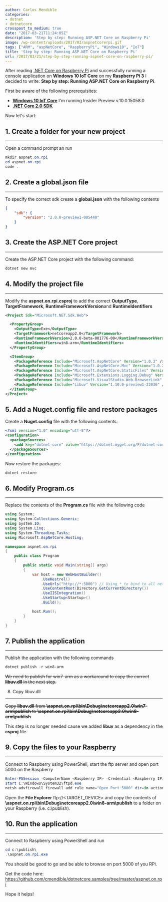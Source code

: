```yaml
---
author: Carlos Mendible
categories:
- dotnet
- dotnetcore
crosspost_to_medium: true
date: "2017-03-21T11:24:05Z"
description: 'Step by step: Running ASP.NET Core on Raspberry Pi'
image: /wp-content/uploads/2017/03/aspnetcorerpi.gif
tags: ["ARM", "aspNetCore", "RaspberryPi", "Windows10", "IoT"]
title: 'Step by step: Running ASP.NET Core on Raspberry Pi'
url: /2017/03/21/step-by-step-running-aspnet-core-on-raspberry-pi/
---
```

After reading <a href="https://github.com/dotnet/core/blob/master/samples/RaspberryPiInstructions.md" target="_blank">.NET Core on Raspberry Pi</a> and successfully running a console application on **Windows 10 IoT Core** on my **Raspberry Pi 3** I decided to write: **Step by step: Running ASP.NET Core on Raspberry Pi**.

First be aware of the following prerequisites:

  * **<a href="https://developer.microsoft.com/en-us/windows/iot/GetStarted" target="_blank">Windows 10 IoT Core</a>** I'm running Insider Preview v.10.0.15058.0
  * **<a href="https://github.com/dotnet/cli/tree/master" target="_blank">.NET Core 2.0 SDK</a>**

Now let's start:

## 1. Create a folder for your new project
---
Open a command prompt an run 
    
``` powershell
mkdir aspnet.on.rpi
cd aspnet.on.rpi
code .
```

## 2. Create a global.json file
---
To specify the correct sdk create a **global.json** with the following contents 
    
``` json
{
    "sdk": {
        "version": "2.0.0-preview1-005448"
    }
}
```

## 3. Create the ASP.NET Core project
---
Create the ASP.NET Core project with the following command:
    
``` powershell
dotnet new mvc
```

## 4. Modify the project file
---
Modify the **aspnet.on.rpi.csproj** to add the correct **OutputType**, **TargetFramework**, **RuntimeFrameworkVersion**and **RuntimeIdentifiers**
    
``` xml
<Project Sdk="Microsoft.NET.Sdk.Web">

  <PropertyGroup>
    <OutputType>Exe</OutputType>
    <TargetFramework>netcoreapp2.0</TargetFramework>
    <RuntimeFrameworkVersion>2.0.0-beta-001776-00</RuntimeFrameworkVersion>
    <RuntimeIdentifiers>win8-arm</RuntimeIdentifiers>
  </PropertyGroup>

  <ItemGroup>
    <PackageReference Include="Microsoft.AspNetCore" Version="1.0.3" />
    <PackageReference Include="Microsoft.AspNetCore.Mvc" Version="1.0.2" />
    <PackageReference Include="Microsoft.AspNetCore.StaticFiles" Version="1.0.1" />
    <PackageReference Include="Microsoft.Extensions.Logging.Debug" Version="1.0.1" />
    <PackageReference Include="Microsoft.VisualStudio.Web.BrowserLink" Version="1.0.1" />
    <PackageReference Include="Libuv" Version="1.10.0-preview1-22036" />
  </ItemGroup>
</Project>
```

## 5. Add a Nuget.config file and restore packages
Create a **Nuget.config** file with the following contents:
    
``` xml
<?xml version="1.0" encoding="utf-8"?>
<configuration>
  <packageSources>
    <add key="dotnet-core" value="https://dotnet.myget.org/F/dotnet-core/api/v3/index.json" />
  </packageSources>
</configuration>
```
    
Now restore the packages:
    
``` powershell
dotnet restore
```

## 6. Modify Program.cs
---
Replace the contents of the **Program.cs** file with the following code 
    
``` csharp
using System;
using System.Collections.Generic;
using System.IO;
using System.Linq;
using System.Threading.Tasks;
using Microsoft.AspNetCore.Hosting;

namespace aspnet.on.rpi
{
    public class Program
    {
        public static void Main(string[] args)
        {
            var host = new WebHostBuilder()
                .UseKestrel()
                .UseUrls("http://*:5000") // Using * to bind to all network interfaces
                .UseContentRoot(Directory.GetCurrentDirectory())
                .UseIISIntegration()
                .UseStartup<Startup>()
                .Build();

            host.Run();
        }
    }
}
```

## 7. Publish the application
---
Publish the application with the following commands 
    
``` powershell
dotnet publish -r win8-arm
```

<del datetime="2017-03-23T20:33:55+00:00">We need to publish for win7-arm as a workaround to copy the correct **libuv.dll** in the next step.</del>
      
8. Copy libuv.dll
---      
<del datetime="2017-03-23T20:33:55+00:00">Copy **libuv.dll** from **\aspnet.on.rpi\bin\Debug\netcoreapp2.0\win7-arm\publish** to **\aspnet.on.rpi\bin\Debug\netcoreapp2.0\win8-arm\publish**</del>
          
This step is no longer needed cause we added **libuv** as a dependency in the **csproj** file
      
## 9. Copy the files to your Raspberry
---      
Connect to Raspberry using PowerShell, start the ftp server and open port 5000 on the Raspberry
      
          
``` powershell
Enter-PSSession -ComputerName <Raspberry IP> -Credential <Raspberry IP>\Administrator
start C:\Windows\System32\ftpd.exe
netsh advfirewall firewall add rule name="Open Port 5000" dir=in action=allow protocol=TCP localport=5000
```
          
Open the **File Explorer** ftp://<TARGET_DEVICE> and copy the contents of **\aspnet.on.rpi\bin\Debug\netcoreapp2.0\win8-arm\publish** to a folder on your Raspberry (i.e. c:\publish).

## 10. Run the application
---            
Connect to Raspberry using PowerShell and run
                            
``` powershell
cd c:\publish\
.\aspnet.on.rpi.exe
```
You should be good to go and be able to browse on port 5000 of you RPi.
        
Get the code here: <a href="https://github.com/cmendible/dotnetcore.samples/tree/master/aspnet.on.rpi">https://github.com/cmendible/dotnetcore.samples/tree/master/aspnet.on.rpi</a>
        
Hope it helps!        